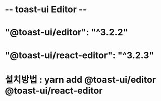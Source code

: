 # -- toast-ui Editor --

# "@toast-ui/editor": "^3.2.2"

# "@toast-ui/react-editor": "^3.2.3"

# 설치방법 : yarn add @toast-ui/editor @toast-ui/react-editor

